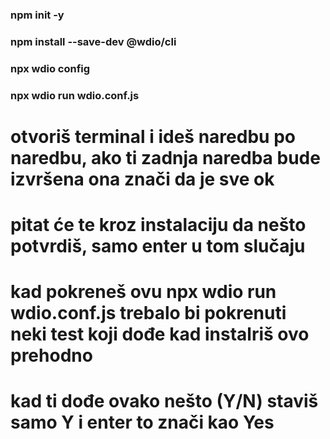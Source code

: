 ### npm init -y
### npm install --save-dev @wdio/cli
### npx wdio config
### npx wdio run wdio.conf.js


# otvoriš terminal i ideš naredbu po naredbu, ako ti zadnja naredba bude izvršena ona znači da je sve ok
# pitat će te kroz instalaciju da nešto potvrdiš, samo enter u tom slučaju
# kad pokreneš ovu npx wdio run wdio.conf.js trebalo bi pokrenuti neki test koji dođe kad instalriš ovo prehodno
# kad ti dođe ovako nešto (Y/N) staviš samo Y i enter to znači kao Yes
